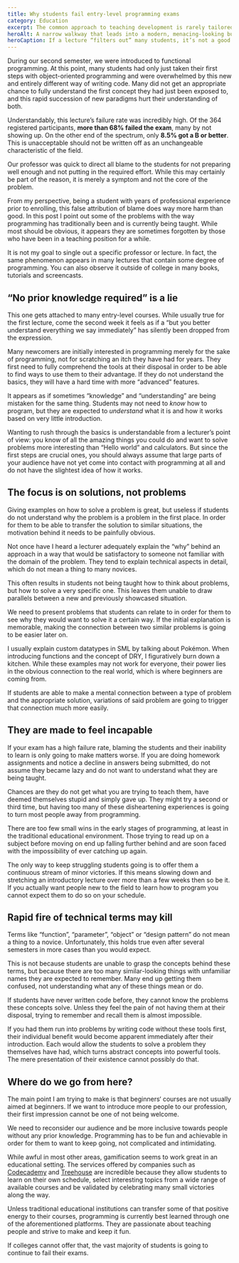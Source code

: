 ```yaml
---
title: Why students fail entry-level programming exams
category: Education
excerpt: The common approach to teaching development is rarely tailored to newcomers, which often results in high failure rates and large numbers of dropouts.
heroAlt: A narrow walkway that leads into a modern, menacing-looking building.
heroCaption: If a lecture “filters out” many students, it’s not a good lecture.
---
```

During our second semester, we were introduced to functional programming. At this point, many students had only just taken their first steps with object-oriented programming and were overwhelmed by this new and entirely different way of writing code. Many did not get an appropriate chance to fully understand the first concept they had just been exposed to, and this rapid succession of new paradigms hurt their understanding of both.

Understandably, this lecture’s failure rate was incredibly high. Of the 364 registered participants, __more than 68% failed the exam__, many by not showing up. On the other end of the spectrum, only __8.5% got a B or better__. This is unacceptable should not be written off as an unchangeable characteristic of the field.

Our professor was quick to direct all blame to the students for not preparing well enough and not putting in the required effort. While this may certainly be part of the reason, it is merely a symptom and not the core of the problem.

From my perspective, being a student with years of professional experience prior to enrolling, this false attribution of blame does way more harm than good. In this post I point out some of the problems with the way programming has traditionally been and is currently being taught. While most should be obvious, it appears they are sometimes forgotten by those who have been in a teaching position for a while.

It is not my goal to single out a specific professor or lecture. In fact, the same phenomenon appears in many lectures that contain some degree of programming. You can also observe it outside of college in many books, tutorials and screencasts.

## “No prior knowledge required” is a lie

This one gets attached to many entry-level courses. While usually true for the first lecture, come the second week it feels as if a “but you better understand everything we say immediately” has silently been dropped from the expression.

Many newcomers are initially interested in programming merely for the sake of programming, not for scratching an itch they have had for years. They first need to fully comprehend the tools at their disposal in order to be able to find ways to use them to their advantage. If they do not understand the basics, they will have a hard time with more “advanced” features.

It appears as if sometimes “knowledge” and “understanding” are being mistaken for the same thing. Students may not need to *know* how to program, but they are expected to *understand* what it is and how it works based on very little introduction.

Wanting to rush through the basics is understandable from a lecturer’s point of view: you know of all the amazing things you could do and want to solve problems more interesting than “Hello world” and calculators. But since the first steps are crucial ones, you should always assume that large parts of your audience have not yet come into contact with programming at all and do not have the slightest idea of how it works.

## The focus is on solutions, not problems

Giving examples on how to solve a problem is great, but useless if students do not understand why the problem is a problem in the first place. In order for them to be able to transfer the solution to similar situations, the motivation behind it needs to be painfully obvious.

Not once have I heard a lecturer adequately explain the “why” behind an approach in a way that would be satisfactory to someone not familiar with the domain of the problem. They tend to explain technical aspects in detail, which do not mean a thing to many novices.

This often results in students not being taught how to think about problems, but how to solve a very specific one. This leaves them unable to draw parallels between a new and previously showcased situation.

We need to present problems that students can relate to in order for them to see why they would want to solve it a certain way. If the initial explanation is memorable, making the connection between two similar problems is going to be easier later on.

I usually explain custom datatypes in SML by talking about Pokémon. When introducing functions and the concept of DRY, I figuratively burn down a kitchen. While these examples may not work for everyone, their power lies in the obvious connection to the real world, which is where beginners are coming from.

If students are able to make a mental connection between a type of problem and the appropriate solution, variations of said problem are going to trigger that connection much more easily.

## They are made to feel incapable

If your exam has a high failure rate, blaming the students and their inability to learn is only going to make matters worse. If you are doing homework assignments and notice a decline in answers being submitted, do not assume they became lazy and do not want to understand what they are being taught.

Chances are they do not get what you are trying to teach them, have deemed themselves stupid and simply gave up. They might try a second or third time, but having too many of these disheartening experiences is going to turn most people away from programming.

There are too few small wins in the early stages of programming, at least in the traditional educational environment. Those trying to read up on a subject before moving on end up falling further behind and are soon faced with the impossibility of ever catching up again.

The only way to keep struggling students going is to offer them a continuous stream of minor victories. If this means slowing down and stretching an introductory lecture over more than a few weeks then so be it. If you actually want people new to the field to learn how to program you cannot expect them to do so on your schedule.

## Rapid fire of technical terms may kill

Terms like “function”, “parameter”, “object” or “design pattern” do not mean a thing to a novice. Unfortunately, this holds true even after several semesters in more cases than you would expect.

This is not because students are unable to grasp the concepts behind these terms, but because there are too many similar-looking things with unfamiliar names they are expected to remember. Many end up getting them confused, not understanding what any of these things mean or do.

If students have never written code before, they cannot know the problems these concepts solve. Unless they feel the pain of not having them at their disposal, trying to remember and recall them is almost impossible.

If you had them run into problems by writing code without these tools first, their individual benefit would become apparent immediately after their introduction. Each would allow the students to solve a problem they themselves have had, which turns abstract concepts into powerful tools. The mere presentation of their existence cannot possibly do that.

## Where do we go from here?

The main point I am trying to make is that beginners‘ courses are not usually aimed at beginners. If we want to introduce more people to our profession, their first impression cannot be one of not being welcome.

We need to reconsider our audience and be more inclusive towards people without any prior knowledge. Programming has to be fun and achievable in order for them to want to keep going, not complicated and intimidating.

While awful in most other areas, gamification seems to work great in an educational setting. The services offered by companies such as [Codecademy](http://codecademy.com/) and [Treehouse](http://referrals.trhou.se/dhabersack) are incredible because they allow students to learn on their own schedule, select interesting topics from a wide range of available courses and be validated by celebrating many small victories along the way.

Unless traditional educational institutions can transfer some of that positive energy to their courses, programming is currently best learned through one of the aforementioned platforms. They are passionate about teaching people and strive to make and keep it fun.

If colleges cannot offer that, the vast majority of students is going to continue to fail their exams.
